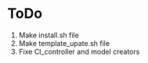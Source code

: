 # ToDo
1. Make install.sh file
2. Make template_upate.sh file
3. Fixe CI_controller and model creators
